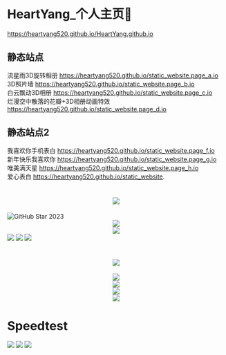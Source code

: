 # HeartYang_个人主页🤡
https://heartyang520.github.io/HeartYang.github.io
## 静态站点
流星雨3D旋转相册  https://heartyang520.github.io/static_website.page_a.io  
3D照片墙  https://heartyang520.github.io/static_website.page_b.io  
白云飘动3D相册  https://heartyang520.github.io/static_website.page_c.io  
烂漫空中散落的花瓣+3D相册动画特效  https://heartyang520.github.io/static_website.page_d.io  
## 静态站点2
我喜欢你手机表白 https://heartyang520.github.io/static_website.page_f.io  
新年快乐我喜欢你 https://heartyang520.github.io/static_website.page_g.io  
唯美满天星 https://heartyang520.github.io/static_website.page_h.io  
爱心表白 https://heartyang520.github.io/static_website.

<h1 align="center"> <a href="https://sunguoqi.com/"> <img src="https://readme-typing-svg.herokuapp.com/?lines=屏幕前的生活，不是你我的全部;I'm+Heart-Yang+Welcome+!&center=true&size=27"> </a> </h1>

<img src="https://camo.githubusercontent.com/38c8b2f29caa66b8c8a09a2e5018c48125844d20874e128baa748a6a077713d4/68747470733a2f2f692e696d6775722e636f6d2f713150563670462e706e67" alt="GitHub Star 2023" data-canonical-src="https://i.imgur.com/q1PV6pF.png" style="max-width: 100%;" _msthidden="A" _mstalt="197990" _msthash="275">


<div align="center"> <img src="https://metrics.lecoq.io/heartyang520?template=classic&config.timezone=Asia%2Fchengdu&"> </div>
<div align="center"> <img src="https://github-profile-trophy.vercel.app/?username=heartyang520&theme=radical"/> </div>



<span > 
<img src="https://img.shields.io/badge/-HTML5-E34F26?style=flat-square&logo=html5&logoColor=white" />
<img src="https://img.shields.io/badge/-CSS3-1572B6?style=flat-square&logo=css3" /> 
<img src="https://img.shields.io/badge/-JavaScript-oringe?style=flat-square&logo=javascript" />
</span>

<h1 align="center"> <img src="https://komarev.com/ghpvc/?username=heartyang520&amp;label=Views&amp;color=0e75b6&amp;style=flat" style="max-width: 100%;"</a>  </h1>

<div align="center"> <img src=https://github-readme-stats.vercel.app/api/top-langs/?username=heartyang520&theme=radical&show_icons=true> </div>

<div align="center"> <img src="https://stats.justsong.cn/api/csdn?id=qq_41095608&theme=radical#&lang=zh-CN"> </div>


<div align="center"> <img src=https://github-readme-stats.vercel.app/api?username=heartyang520&theme=radical&show_icons=true> </div>

<div align="center"> <img src="https://github-readme-streak-stats.herokuapp.com/?user=heartyang520&theme=radical" /> </div>




# Speedtest

<div align=""> <img src="https://stats.justsong.cn/api/website/?url=https://github.com/&style=flat&logo=github">
<img src="https://stats.justsong.cn/api/website/?url=https://www.google.com/&style=flat&logo=google">
<img src="https://stats.justsong.cn/api/website/?url=https://telegram.org/&style=flat&logo=telegram">




<img src="">
<img src="">
<img src="">
<img src="">
</div>

